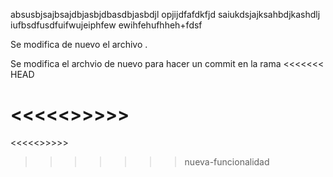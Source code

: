 absusbjsajbsajdbjasbjdbasdbjasbdjl
opjijdfafdkfjd
saiukdsjajksahbdjkashdlj
iufbsdfusdfuifwujeiphfew
ewihfehufhheh+fdsf 

Se modifica de nuevo el archivo .

Se modifica el archvio de nuevo para hacer un commit en la rama
<<<<<<< HEAD

<<<<<<Se modifica para generar un conflicto en main>>>>>>
=======
<<<<<<Se modifica para generar un conflicto en main>>>>>>
>>>>>>> nueva-funcionalidad
